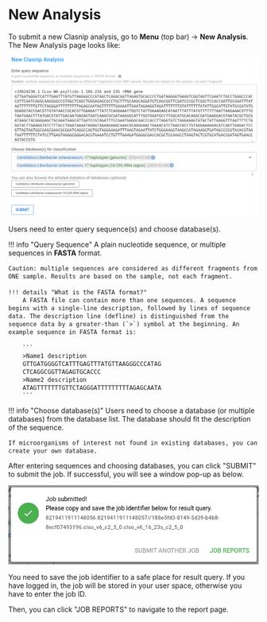 

# New Analysis

To submit a new Clasnip analysis, go to **Menu** (top bar) -> **New Analysis**. The New Analysis page looks like:

![](assets/new_analysis_example.png)

Users need to enter query sequence(s) and choose database(s).

!!! info "Query Sequence"
    A plain nucleotide sequence, or multiple sequences in **FASTA** format.
    
    Caution: multiple sequences are considered as different fragments from ONE sample. Results are based on the sample, not each fragment.
    
    !!! details "What is the FASTA format?"
        A FASTA file can contain more than one sequences. A sequence begins with a single-line description, followed by lines of sequence data. The description line (defline) is distinguished from the sequence data by a greater-than (`>`) symbol at the beginning. An example sequence in FASTA format is:
    
        ```
        >Name1 description
        GTTGATGGGGTCATTTGAGTTTATGTTAAGGGCCCATAG
        CTCAGGCGGTTAGAGTGCACCC
        >Name2 description
        ATAGTTTTTTTGTTCTAGGGATTTTTTTTTAGAGCAATA
        ```

!!! info "Choose database(s)"
    Users need to choose a database (or multiple databases) from the database list. The database should fit the description of the sequence.
    
    If microorganisms of interest not found in existing databases, you can create your own database.

After entering sequences and choosing databases, you can click "SUBMIT" to submit the job. If successful, you will see a window pop-up as below. 

![](assets/new_analysis_job_submitted.png)

You need to save the job identifier to a safe place for result query. If you have logged in, the job will be stored in your user space, otherwise you have to enter the job ID.

Then, you can click "JOB REPORTS" to navigate to the report page.
